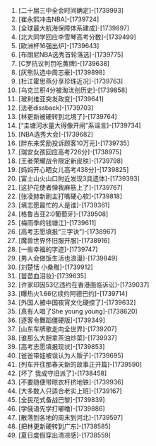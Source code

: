 
1. [二十届三中全会时间确定]-[1739993]
1. [崔永熙冲击NBA]-[1739724]
1. [全球最大航海保障体系建成]-[1739897]
1. [北大同学回应李雪琴高考分数]-[1739499]
1. [欧洲杯16强出炉]-[1739643]
1. [布朗尼NBA选秀首轮落选]-[1739775]
1. [C罗抗议判罚吃黄牌]-[1739638]
1. [灰熊队选中周志豪]-[1739898]
1. [杜江霍思燕分享珍珠近况]-[1739763]
1. [乌克兰积4分被淘汰创历史]-[1739858]
1. [玻利维亚突发政变]-[1739641]
1. [法老dissback]-[1739703]
1. [林更新被硬转到北境了]-[1739764]
1. [“圭塘河水量大得像开闸”系谣言]-[1739734]
1. [NBA选秀大会]-[1739682]
1. [胖东来奖励投诉顾客10万元]-[1739735]
1. [瑞安女孩回应高考726分]-[1738975]
1. [王者荣耀战令限定新皮肤]-[1739798]
1. [妈妈开心晒女儿高考438分]-[1739825]
1. [富士山火山口附近发现3具遗体]-[1739393]
1. [这护花使者弹我麻筋上了]-[1739767]
1. [张凌赫新剧主打嘴硬心软]-[1739818]
1. [填志愿最忙的人是谁]-[1739361]
1. [格鲁吉亚2:0葡萄牙]-[1739508]
1. [梅雨季的钱塘江]-[1739611]
1. [高考志愿填报“三字诀”]-[1738967]
1. [魔兽世界怀旧服开服]-[1738916]
1. [一些幸福的字迹]-[1739747]
1. [男人会做饭生活也浪漫]-[1739849]
1. [刘楚恬 小桑稚]-[1739912]
1. [苗苗血泪妆]-[1739635]
1. [许家印因53亿违约在香港面临诉讼]-[1739037]
1. [曝热火1.66亿续约阿德巴约]-[1739714]
1. [外国人被中国夜宵文化硬控了]-[1739632]
1. [真有人唱了She young young]-[1738620]
1. [逐客令舞蹈僵硬版]-[1739349]
1. [山东车牌歌走向全世界]-[1739207]
1. [谁那么大胆拿茶油炒菜]-[1739937]
1. [高考志愿填报现状]-[1739853]
1. [爸爸带娃被误认为人贩子]-[1739695]
1. [列车开往那春天新的故事正开篇]-[1739590]
1. [坏了 我成守旧派了]-[1738458]
1. [不要随便带晾衣杆挤地铁]-[1739936]
1. [大多数人只适合老实上班]-[1739167]
1. [全民花式备战巴黎]-[1739839]
1. [学俄语先学打嘟噜]-[1739886]
1. [散落到各地的周末到河北]-[1739597]
1. [把林更新硬转到广东]-[1738585]
1. [夏日度假穿出清凉感]-[1738559]